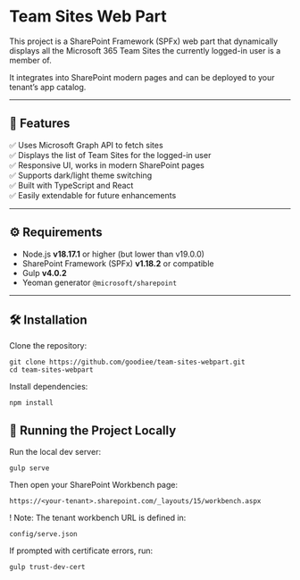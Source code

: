 # Team Sites Web Part

This project is a SharePoint Framework (SPFx) web part that dynamically displays all the Microsoft 365 Team Sites the currently logged-in user is a member of.

It integrates into SharePoint modern pages and can be deployed to your tenant’s app catalog.

---

## 🚀 Features

✅ Uses Microsoft Graph API to fetch sites  
✅ Displays the list of Team Sites for the logged-in user  
✅ Responsive UI, works in modern SharePoint pages  
✅ Supports dark/light theme switching  
✅ Built with TypeScript and React  
✅ Easily extendable for future enhancements

---

## ⚙️ Requirements

- Node.js **v18.17.1** or higher (but lower than v19.0.0)
- SharePoint Framework (SPFx) **v1.18.2** or compatible
- Gulp **v4.0.2**
- Yeoman generator `@microsoft/sharepoint`

---

## 🛠 Installation

Clone the repository:

```
git clone https://github.com/goodiee/team-sites-webpart.git
cd team-sites-webpart
```

Install dependencies:

```
npm install
```

## 🔧 Running the Project Locally

Run the local dev server:

`gulp serve`

Then open your SharePoint Workbench page:

`https://<your-tenant>.sharepoint.com/_layouts/15/workbench.aspx`

! Note: The tenant workbench URL is defined in:

`config/serve.json`

If prompted with certificate errors, run:

`gulp trust-dev-cert`

